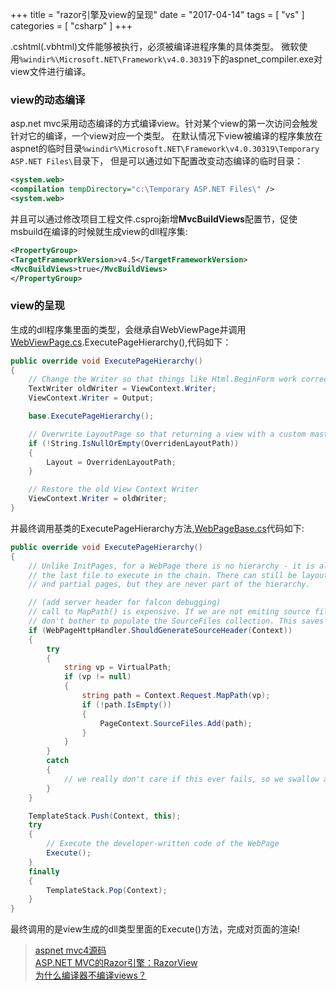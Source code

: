 +++
title = "razor引擎及view的呈现"
date = "2017-04-14"
tags = [ "vs" ]
categories = [ "csharp" ]
+++

.cshtml(.vbhtml)文件能够被执行，必须被编译进程序集的具体类型。
微软使用`%windir%\Microsoft.NET\Framework\v4.0.30319`下的aspnet_compiler.exe对view文件进行编译。
<!--more-->
### view的动态编译

asp.net mvc采用动态编译的方式编译view。针对某个view的第一次访问会触发针对它的编译，一个view对应一个类型。
在默认情况下view被编译的程序集放在aspnet的临时目录`%windir%\Microsoft.NET\Framework\v4.0.30319\Temporary ASP.NET Files\`目录下，
但是可以通过如下配置改变动态编译的临时目录：  

```xml
<system.web>
<compilation tempDirectory="c:\Temporary ASP.NET Files\" />
<system.web>
```

并且可以通过修改项目工程文件.csproj新增**MvcBuildViews**配置节，促使msbuild在编译的时候就生成view的dll程序集:  

```xml
<PropertyGroup>
<TargetFrameworkVersion>v4.5</TargetFrameworkVersion>
<MvcBuildViews>true</MvcBuildViews>
</PropertyGroup>
```

### view的呈现

生成的dll程序集里面的类型，会继承自WebViewPage并调用
[WebViewPage.cs](https://github.com/ASP-NET-MVC/aspnetwebstack/tree/master/src/System.Web.Mvc/WebViewPage.cs "点我访问").ExecutePageHierarchy(),代码如下：

```cs
public override void ExecutePageHierarchy()
{
	// Change the Writer so that things like Html.BeginForm work correctly
	TextWriter oldWriter = ViewContext.Writer;
	ViewContext.Writer = Output;

	base.ExecutePageHierarchy();

	// Overwrite LayoutPage so that returning a view with a custom master page works.
	if (!String.IsNullOrEmpty(OverridenLayoutPath))
	{
		Layout = OverridenLayoutPath;
	}

	// Restore the old View Context Writer
	ViewContext.Writer = oldWriter;
}
```

并最终调用基类的ExecutePageHierarchy方法,[WebPageBase.cs](https://github.com/ASP-NET-MVC/aspnetwebstack/tree/master/src/System.Web.WebPages/WebPageBase.cs "点我访问")代码如下:

```cs
public override void ExecutePageHierarchy()
{
	// Unlike InitPages, for a WebPage there is no hierarchy - it is always
	// the last file to execute in the chain. There can still be layout pages
	// and partial pages, but they are never part of the hierarchy.

	// (add server header for falcon debugging)
	// call to MapPath() is expensive. If we are not emiting source files to header, 
	// don't bother to populate the SourceFiles collection. This saves perf significantly.
	if (WebPageHttpHandler.ShouldGenerateSourceHeader(Context))
	{
		try
		{
			string vp = VirtualPath;
			if (vp != null)
			{
				string path = Context.Request.MapPath(vp);
				if (!path.IsEmpty())
				{
					PageContext.SourceFiles.Add(path);
				}
			}
		}
		catch
		{
			// we really don't care if this ever fails, so we swallow all exceptions
		}
	}

	TemplateStack.Push(Context, this);
	try
	{
		// Execute the developer-written code of the WebPage
		Execute();
	}
	finally
	{
		TemplateStack.Pop(Context);
	}
}
```

最终调用的是view生成的dll类型里面的Execute()方法，完成对页面的渲染!

>[aspnet mvc4源码](https://github.com/ASP-NET-MVC/aspnetwebstack/tree/master/src "点我访问")  
[ASP.NET MVC的Razor引擎：RazorView](http://www.cnblogs.com/artech/archive/2012/09/05/razor-view-engine-02.html "点我访问")  
[为什么编译器不编译views？](http://stackoverflow.com/questions/28289107/vs2013-does-not-compile-asp-net-mvc5-views "点我访问")  
